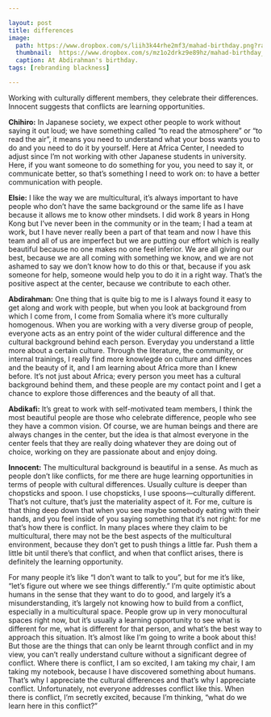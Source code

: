 ```yaml
---

layout: post
title: differences
image:
  path: https://www.dropbox.com/s/liih3k44rhe2mf3/mahad-birthday.png?raw=1
  thumbnail:  https://www.dropbox.com/s/mz1o2drkz9e89hz/mahad-birthday_thumbnail.png?raw=1
  caption: At Abdirahman's birthday.
tags: [rebranding blackness]

---
```


Working with culturally different members, they celebrate their differences. Innocent suggests that conflicts are learning opportunities.

<!--more-->

**Chihiro:** In Japanese society, we expect other people to work without saying it out loud; we have something called “to read the atmosphere” or “to read the air”, it means you need to understand what your boss wants you to do and  you need to do it by yourself. Here at Africa Center, I needed to adjust since I’m not working with other Japanese students in university. Here, if you want someone to do something for you, you need to say it, or communicate better, so that’s something I need to work on: to have a better communication with people. 

**Elsie:** I like the way we are multicultural, it’s always important to have people who don’t have the same background or the same life as I have because it allows me to know other mindsets. I did work 8 years in Hong Kong but I’ve never been in the community or in the team; I had a team at work, but I have never really been a part of that team and now I have this team and all of us are imperfect but we are putting our effort which is really beautiful because no one makes no one feel inferior. We are all giving our best, because we are all coming with something we know, and we are not ashamed to say we don’t know how to do this or that, because if you ask someone for help, someone would help you to do it in a right way. That’s the positive aspect at the center, because we contribute to each other.

**Abdirahman:** One thing that is quite big to me is I always found it easy to get along and work with people, but when you look at background from which I come from, I come from Somalia where it’s more culturally homogenous. When you are working with a very diverse group of people, everyone acts as an entry point of the wider cultural difference and the cultural background behind each person. Everyday you understand a little more about a certain culture. Through the literature, the community, or internal trainings, I really find more knowlegde on culture and differences and the beauty of it, and I am learning about Africa more than I knew before. It’s not just about Africa; every person you meet has a cultural background behind them, and these people are my contact point and I get a chance to explore those differences and the beauty of all that.  

**Abdikafi:** It’s great to work with self-motivated team members, I think the most beautiful people are those who celebrate difference, people who see they have a common vision. Of course, we are human beings and there are always changes in the center, but the idea is that almost everyone in the center feels that they are really doing whatever they are doing out of choice, working on they are passionate about and enjoy doing.  

**Innocent:** The multicultural background is beautiful in a sense. As much as people don’t like conflicts, for me there are huge learning opportunities in terms of people with cultural differences. Usually culture is deeper than chopsticks and spoon. I use chopsticks, I use spoons—culturally different. That’s not culture, that’s just the materiality aspect of it. For me, culture is that thing deep down that when you see maybe somebody eating with their hands, and you feel inside of you saying something that it’s not right: for me that’s how there is conflict. In many places where they claim to be multicultural, there may not be the best aspects of the multicultural environment, because they don’t get to push things a little far. Push them a little bit until there’s that conflict, and when that conflict arises, there is definitely the learning opportunity. 

For many people it’s like “I don’t want to talk to you”, but for me it’s like, “let’s figure out where we see things differently.” I’m quite optimistic about humans in the sense that they want to do to good, and largely it’s a misunderstanding, it’s largely not knowing how to build from a conflict, especially in a multicultural space. People grow up in very monocultural spaces right now, but it’s usually a learning opportunity to see what is different for me, what is different for that person, and what’s the best way to approach this situation. It’s almost like I’m going to write a book about this! But those are the things that can only be learnt through conflict and in my view, you can’t really understand culture without a significant degree of conflict. Where there is conflict, I am so excited, I am taking my chair, I am taking my notebook, because I have discovered something about humans. That’s why I appreciate the cultural differences and that’s why I appreciate conflict. Unfortunately, not everyone addresses conflict like this. When there is conflict, I’m secretly excited, because I’m thinking, “what do we learn here in this conflict?”


